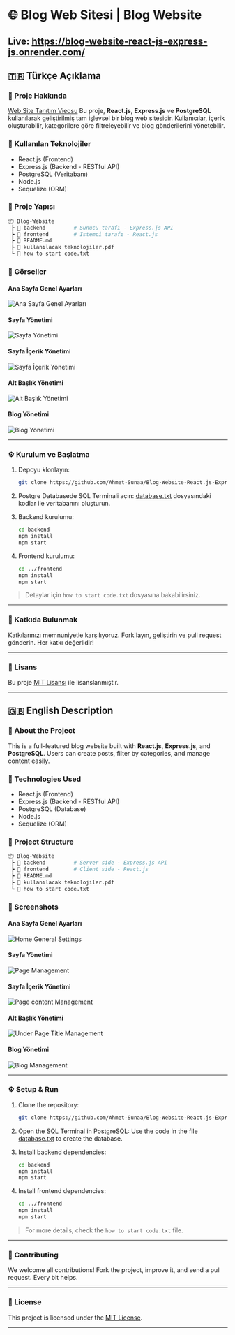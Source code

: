 # 🌐 Blog Web Sitesi | Blog Website

## Live: https://blog-website-react-js-express-js.onrender.com/

## 🇹🇷 Türkçe Açıklama

### 📌 Proje Hakkında
[Web Site Tanıtım Vieosu](./Blog-sitesi-tanıtım-videosu.mp4)
Bu proje, **React.js**, **Express.js** ve **PostgreSQL** kullanılarak geliştirilmiş tam işlevsel bir blog web sitesidir. Kullanıcılar, içerik oluşturabilir, kategorilere göre filtreleyebilir ve blog gönderilerini yönetebilir.

### 🧰 Kullanılan Teknolojiler

- React.js (Frontend)
- Express.js (Backend - RESTful API)
- PostgreSQL (Veritabanı)
- Node.js
- Sequelize (ORM)

### 📂 Proje Yapısı

```bash
📦 Blog-Website
 ┣ 📁 backend         # Sunucu tarafı - Express.js API
 ┣ 📁 frontend        # İstemci tarafı - React.js
 ┣ 📄 README.md
 ┣ 📄 kullanılacak teknolojiler.pdf
 ┗ 📄 how to start code.txt
```

### 📸 Görseller

#### Ana Sayfa Genel Ayarları
![Ana Sayfa Genel Ayarları](./screenshots/Home-Genel-ayar-değiştirme.png)

#### Sayfa Yönetimi
![Sayfa Yönetimi](./screenshots/Sayfa-Yönetim.png)

#### Sayfa İçerik Yönetimi
![Sayfa İçerik Yönetimi](./screenshots/Sayfa-İçerik-Yönetim.png)

#### Alt Başlık Yönetimi
![Alt Başlık Yönetimi](./screenshots/Alt-Başlık-Ekleme.png)

#### Blog Yönetimi
![Blog Yönetimi](./screenshots/Blog.png)

---

### ⚙️ Kurulum ve Başlatma

1. Depoyu klonlayın:
   ```bash
   git clone https://github.com/Ahmet-Sunaa/Blog-Website-React.js-Express.js-PostgreSQL.git
   ```
2. Postgre Databasede SQL Terminali açın:
   [database.txt](./database.txt) dosyasındaki kodlar ile veritabanını oluşturun.

3. Backend kurulumu:
   ```bash
   cd backend
   npm install
   npm start
   ```

4. Frontend kurulumu:
   ```bash
   cd ../frontend
   npm install
   npm start
   ```

> Detaylar için `how to start code.txt` dosyasına bakabilirsiniz.

---

### 🤝 Katkıda Bulunmak

Katkılarınızı memnuniyetle karşılıyoruz. Fork'layın, geliştirin ve pull request gönderin. Her katkı değerlidir!

---

### 📄 Lisans

Bu proje [MIT Lisansı](LICENSE) ile lisanslanmıştır.

---

## 🇬🇧 English Description

### 📌 About the Project

This is a full-featured blog website built with **React.js**, **Express.js**, and **PostgreSQL**. Users can create posts, filter by categories, and manage content easily.

### 🧰 Technologies Used

- React.js (Frontend)
- Express.js (Backend - RESTful API)
- PostgreSQL (Database)
- Node.js
- Sequelize (ORM)

### 📂 Project Structure

```bash
📦 Blog-Website
 ┣ 📁 backend         # Server side - Express.js API
 ┣ 📁 frontend        # Client side - React.js
 ┣ 📄 README.md
 ┣ 📄 kullanılacak teknolojiler.pdf
 ┗ 📄 how to start code.txt
```

### 📸 Screenshots


#### Ana Sayfa Genel Ayarları
![Home General Settings](./screenshots/Home-Genel-ayar-değiştirme.png)

#### Sayfa Yönetimi
![Page Management](./screenshots/Sayfa-Yönetim.png)

#### Sayfa İçerik Yönetimi
![Page content Management](./screenshots/Sayfa-İçerik-Yönetim.png)

#### Alt Başlık Yönetimi
![Under Page Title Management](./screenshots/Alt-Başlık-Ekleme.png)

#### Blog Yönetimi
![Blog Management](./screenshots/Blog.png)

---

### ⚙️ Setup & Run

1. Clone the repository:
   ```bash
   git clone https://github.com/Ahmet-Sunaa/Blog-Website-React.js-Express.js-PostgreSQL.git
   ```

2. Open the SQL Terminal in PostgreSQL:
   Use the code in the file [database.txt](./database.txt) to create the database.

3. Install backend dependencies:
   ```bash
   cd backend
   npm install
   npm start
   ```

4. Install frontend dependencies:
   ```bash
   cd ../frontend
   npm install
   npm start
   ```

> For more details, check the `how to start code.txt` file.

---

### 🤝 Contributing

We welcome all contributions! Fork the project, improve it, and send a pull request. Every bit helps.

---

### 📄 License

This project is licensed under the [MIT License](LICENSE).

---

